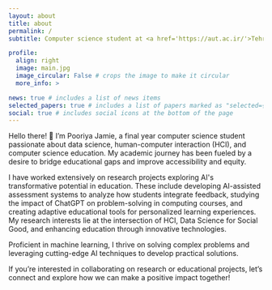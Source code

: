 ```yaml
---
layout: about
title: about
permalink: /
subtitle: Computer science student at <a href='https://aut.ac.ir/'>Tehran Polytechnic</a>.

profile:
  align: right
  image: main.jpg
  image_circular: False # crops the image to make it circular
  more_info: >

news: true # includes a list of news items
selected_papers: true # includes a list of papers marked as "selected={true}"
social: true # includes social icons at the bottom of the page
---
```


Hello there! 👋 I’m Pooriya Jamie, a final year computer science student passionate about data science, human-computer interaction (HCI), and computer science education. My academic journey has been fueled by a desire to bridge educational gaps and improve accessibility and equity.

I have worked extensively on research projects exploring AI's transformative potential in education. These include developing AI-assisted assessment systems to analyze how students integrate feedback, studying the impact of ChatGPT on problem-solving in computing courses, and creating adaptive educational tools for personalized learning experiences. My research interests lie at the intersection of HCI, Data Science for Social Good, and enhancing education through innovative technologies.

Proficient in machine learning, I thrive on solving complex problems and leveraging cutting-edge AI techniques to develop practical solutions.

If you’re interested in collaborating on research or educational projects, let’s connect and explore how we can make a positive impact together! 
